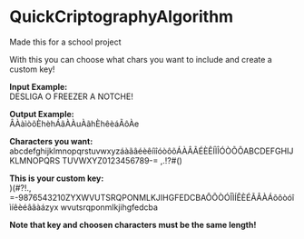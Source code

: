# QuickCriptographyAlgorithm
Made this for a school project

With this you can choose what chars you want to include and create a custom key!

<strong> Input Example: </strong> <br>
DESLIGA O FREEZER A NOTCHE!
<br>

<strong> Output Example: </strong> <br>
ÂÀàìòõÈhèhÁãÀÀuÀãhÈhêèáÃôÀe
<br>


<strong> Characters you want: </strong> <br>
abcdefghijklmnopqrstuvwxyzáàãâéèêíìîóòôõÁÀÂÃÉÈÊÍÌÎÓÒÕÔABCDEFGHIJKLMNOPQRS
TUVWXYZ0123456789-= ,.!?#()

<strong> This is your custom key: </strong> <br>
)(#?!.,
=-9876543210ZYXWVUTSRQPONMLKJIHGFEDCBAÔÕÒÓÎÌÍÊÈÉÃÂÀÁõôòóîìíêèéâãàázyx
wvutsrqponmlkjihgfedcba

<strong> Note that key and choosen characters must be the same length! </strong> <br>
